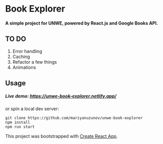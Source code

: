 # Book Explorer

#### A simple project for UNWE, powered by React.js and Google Books API.

## TO DO

1. Error handling
1. Caching
1. Refactor a few things
1. Animations

## Usage

##### Live demo: https://unwe-book-explorer.netlify.app/

or spin a local dev server:

```
git clone https://github.com/mariyanuzunov/unwe-book-explorer
npm install
npm run start
```

This project was bootstrapped with [Create React App](https://github.com/facebook/create-react-app).
